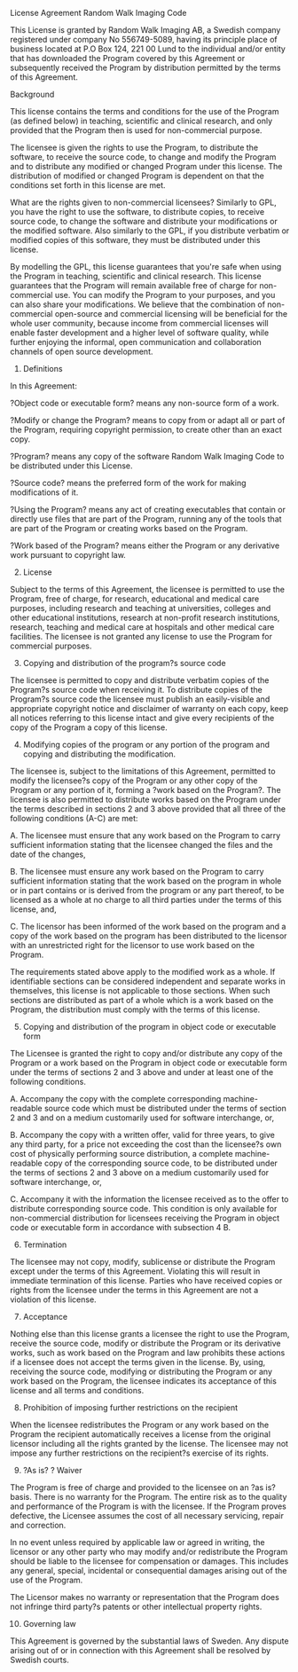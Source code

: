 License Agreement Random Walk Imaging Code

This License is granted by Random Walk Imaging AB, a Swedish company registered 
under company No 556749-5089, having its principle place of business 
located at P.O Box 124, 221 00 Lund to the individual and/or entity that 
has downloaded the Program covered by this Agreement or subsequently 
received the Program by distribution permitted by the terms of 
this Agreement. 

Background

This license contains the terms and conditions for the use of the Program 
(as defined below) in teaching, scientific and clinical research, 
and only provided that the Program then is used for non-commercial purpose. 

The licensee is given the rights to use the Program, to distribute the 
software, to receive the source code, to change and modify the Program and 
to distribute any modified or changed Program under this license. The 
distribution of modified or changed Program is dependent on that the 
conditions set forth in this license are met. 

What are the rights given to non-commercial licensees? Similarly to GPL, 
you have the right to use the software, to distribute copies, to receive 
source code, to change the software and distribute your modifications or 
the modified software. Also similarly to the GPL, if you distribute verbatim 
or modified copies of this software, they must be distributed under this 
license.

By modelling the GPL, this license guarantees that you're safe when using 
the Program in teaching, scientific and clinical research. This 
license guarantees that the Program will remain available free of charge 
for non-commercial use. You can modify the Program to your purposes, and 
you can also share your modifications. 
We believe that the combination of non-commercial open-source and commercial
licensing will be beneficial for the whole user community, because income 
from commercial licenses will enable faster development and a higher level 
of software quality, while further enjoying the informal, open communication
and collaboration channels of open source development.


1. Definitions

In this Agreement:

?Object code or executable form? means any non-source form of a work. 

?Modify or change the Program? means to copy from or adapt all or part of 
the Program, requiring copyright permission, to create other than an exact 
copy. 

?Program? means any copy of the software Random Walk Imaging Code to be 
distributed under this License. 

?Source code? means the preferred form of the work for making modifications
of it. 

?Using the Program? means any act of creating executables that contain or 
directly use files that are part of the Program, running any of the tools 
that are part of the Program or creating works based on the Program. 

?Work based of the Program? means either the Program or any derivative work 
pursuant to copyright law.



2. License

Subject to the terms of this Agreement, the licensee is permitted to use 
the Program, free of charge, for research, educational and medical care 
purposes, including research and teaching at universities, colleges and 
other educational institutions, research at non-profit research institutions, 
research, teaching and medical care at hospitals and other medical care 
facilities. The licensee is not granted any license to use the Program 
for commercial purposes. 



3. Copying and distribution of the program?s source code

The licensee is permitted to copy and distribute verbatim copies of the 
Program?s source code when receiving it. To distribute copies of the 
Program?s source code the licensee must publish an easily-visible and 
appropriate copyright notice and disclaimer of warranty on each copy, keep 
all notices referring to this license intact and give every recipients of 
the copy of the Program a copy of this license. 



4. Modifying copies of the program or any portion of the program and 
   copying and distributing the modification. 

The licensee is, subject to the limitations of this Agreement, permitted to
modify the licensee?s copy of the Program or any other copy of the Program 
or any portion of it, forming a ?work based on the Program?. The licensee 
is also permitted to distribute works based on the Program under the terms
described in sections 2 and 3 above provided that all three of the following
conditions (A-C) are met: 

A. The licensee must ensure that any work based on the Program to carry 
   sufficient information stating that the licensee changed the files and 
   the date of the changes,  

B. The licensee must ensure any work based on the Program to carry 
   sufficient information stating that the work based on the program in 
   whole or in part contains or is derived from the program or any part 
   thereof, to be licensed as a whole at no charge to all third parties 
   under the terms of this license, and, 

C. The licensor has been informed of the work based on the program and a 
   copy of the work based on the program has been distributed to the 
   licensor with an unrestricted right for the licensor to use work based 
   on the Program.

The requirements stated above apply to the modified work as a whole. If 
identifiable sections can be considered independent and separate works in 
themselves, this license is not applicable to those sections. When such 
sections are distributed as part of a whole which is a work based on the 
Program, the distribution must comply with the terms of this license. 



5. Copying and distribution of the program in object code or 
   executable form 

The Licensee is granted the right to copy and/or distribute any copy of the
Program or a work based on the Program in object code or executable form 
under the terms of sections 2 and 3 above and under at least one of the 
following conditions. 

A. Accompany the copy with the complete corresponding machine-readable 
   source code which must be distributed under the terms of section 2 and 3 
   and on a medium customarily used for software interchange, or, 

B. Accompany the copy with a written offer, valid for three years, to give 
   any third party, for a price not exceeding the cost than the licensee?s
   own cost of physically performing source distribution, a complete
   machine-readable copy of the corresponding source code, to be distributed
   under the terms of sections 2 and 3 above on a medium customarily used 
   for software interchange, or, 

C. Accompany it with the information the licensee received as to the offer 
   to distribute corresponding source code. This condition is only available
   for non-commercial distribution for licensees receiving the Program in 
   object code or executable form in accordance with subsection 4 B.



6. Termination

The licensee may not copy, modify, sublicense or distribute the Program 
except under the terms of this Agreement. Violating this will result in 
immediate termination of this license.  Parties who have received copies or 
rights from the licensee under the terms in this Agreement are not a 
violation of this license. 



7. Acceptance

Nothing else than this license grants a licensee the right to use the 
Program, receive the source code, modify or distribute the Program or its 
derivative works, such as work based on the Program and law prohibits these 
actions if a licensee does not accept the terms given in the license. By, 
using, receiving the source code, modifying or distributing the Program or 
any work based on the Program, the licensee indicates its acceptance of 
this license and all terms and conditions. 



8. Prohibition of imposing further restrictions on the recipient

When the licensee redistributes the Program or any work based on the 
Program the recipient automatically receives a license from the original 
licensor including all the rights granted by the license. The licensee may 
not impose any further restrictions on the recipient?s exercise of its 
rights.  



9. ?As is? ? Waiver 

The Program is free of charge and provided to the licensee on an ?as is? 
basis. There is no warranty for the Program. The entire risk as to the 
quality and performance of the Program is with the licensee. If the Program 
proves defective, the Licensee assumes the cost of all necessary servicing, 
repair and correction. 

In no event unless required by applicable law or agreed in writing, the 
licensor or any other party who may modify and/or redistribute the Program 
should be liable to the licensee for compensation or damages. This includes 
any general, special, incidental or consequential damages arising out of 
the use of the Program. 

The Licensor makes no warranty or representation that the Program does not 
infringe third party?s patents or other intellectual property rights.



10. Governing law

This Agreement is governed by the substantial laws of Sweden. Any dispute 
arising out of or in connection with this Agreement shall be resolved by 
Swedish courts.   



